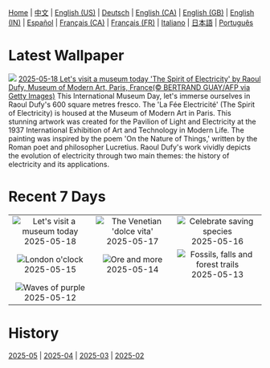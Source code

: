 [Home](../README.md) | [中文](zh-CN.md) | [English (US)](en-US.md) | [Deutsch](de-DE.md) | [English (CA)](en-CA.md) | [English (GB)](en-GB.md) | [English (IN)](en-IN.md) | [Español](es-ES.md) | [Français (CA)](fr-CA.md) | [Français (FR)](fr-FR.md) | [Italiano](it-IT.md) | [日本語](ja-JP.md) | [Português](pt-BR.md)

# Latest Wallpaper
![](https://www.bing.com/th?id=OHR.DufyRoom_EN-CA3157009683_UHD.jpg)
[2025-05-18 Let's visit a museum today 'The Spirit of Electricity' by Raoul Dufy, Museum of Modern Art, Paris, France(© BERTRAND GUAY/AFP via Getty Images)](https://www.bing.com/th?id=OHR.DufyRoom_EN-CA3157009683_UHD.jpg)
This International Museum Day, let's immerse ourselves in Raoul Dufy's 600 square metres fresco. The 'La Fée Electricité' (The Spirit of Electricity) is housed at the Museum of Modern Art in Paris. This stunning artwork was created for the Pavilion of Light and Electricity at the 1937 International Exhibition of Art and Technology in Modern Life. The painting was inspired by the poem 'On the Nature of Things,' written by the Roman poet and philosopher Lucretius. Raoul Dufy's work vividly depicts the evolution of electricity through two main themes: the history of electricity and its applications.

# Recent 7 Days
|  |  |  |
|:---:|:---:|:---:|
| ![](https://www.bing.com/th?id=OHR.DufyRoom_EN-CA3157009683_400x240.jpg "Let's visit a museum today") 2025-05-18 | ![](https://www.bing.com/th?id=OHR.VeniceLagoon_EN-CA3036108114_400x240.jpg "The Venetian 'dolce vita'") 2025-05-17 | ![](https://www.bing.com/th?id=OHR.GreenMacaw_EN-CA3107033751_400x240.jpg "Celebrate saving species") 2025-05-16 |
| ![](https://www.bing.com/th?id=OHR.LondonParliament_EN-CA6315282224_400x240.jpg "London o'clock") 2025-05-15 | ![](https://www.bing.com/th?id=OHR.SardiniaFlavia_EN-CA3349516488_400x240.jpg "Ore and more") 2025-05-14 | ![](https://www.bing.com/th?id=OHR.YohoNP_EN-CA4325092437_400x240.jpg "Fossils, falls and forest trails") 2025-05-13 |
| ![](https://www.bing.com/th?id=OHR.IrisGarden_EN-CA2940751368_400x240.jpg "Waves of purple") 2025-05-12 |  |  |

# History
[2025-05](../archives/wallpaper/en-CA/w_2025_05.md) | [2025-04](../archives/wallpaper/en-CA/w_2025_04.md) | [2025-03](../archives/wallpaper/en-CA/w_2025_03.md) | [2025-02](../archives/wallpaper/en-CA/w_2025_02.md)
